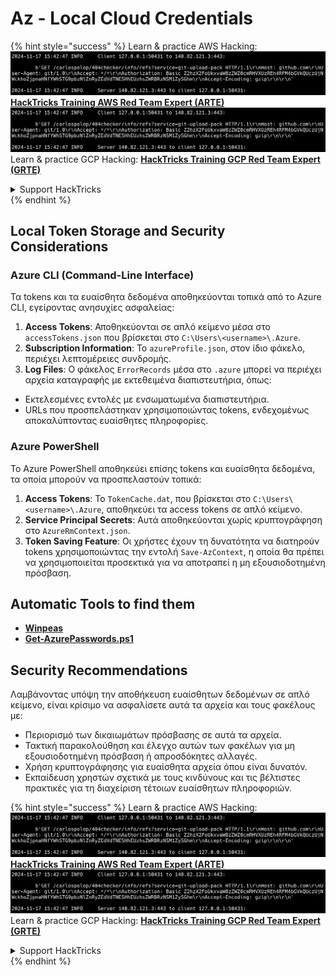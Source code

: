 # Az - Local Cloud Credentials

{% hint style="success" %}
Learn & practice AWS Hacking:<img src="../../../.gitbook/assets/image (1).png" alt="" data-size="line">[**HackTricks Training AWS Red Team Expert (ARTE)**](https://training.hacktricks.xyz/courses/arte)<img src="../../../.gitbook/assets/image (1).png" alt="" data-size="line">\
Learn & practice GCP Hacking: <img src="../../../.gitbook/assets/image (2).png" alt="" data-size="line">[**HackTricks Training GCP Red Team Expert (GRTE)**<img src="../../../.gitbook/assets/image (2).png" alt="" data-size="line">](https://training.hacktricks.xyz/courses/grte)

<details>

<summary>Support HackTricks</summary>

* Check the [**subscription plans**](https://github.com/sponsors/carlospolop)!
* **Join the** 💬 [**Discord group**](https://discord.gg/hRep4RUj7f) or the [**telegram group**](https://t.me/peass) or **follow** us on **Twitter** 🐦 [**@hacktricks\_live**](https://twitter.com/hacktricks\_live)**.**
* **Share hacking tricks by submitting PRs to the** [**HackTricks**](https://github.com/carlospolop/hacktricks) and [**HackTricks Cloud**](https://github.com/carlospolop/hacktricks-cloud) github repos.

</details>
{% endhint %}

## Local Token Storage and Security Considerations

### Azure CLI (Command-Line Interface)

Τα tokens και τα ευαίσθητα δεδομένα αποθηκεύονται τοπικά από το Azure CLI, εγείροντας ανησυχίες ασφαλείας:

1. **Access Tokens**: Αποθηκεύονται σε απλό κείμενο μέσα στο `accessTokens.json` που βρίσκεται στο `C:\Users\<username>\.Azure`.
2. **Subscription Information**: Το `azureProfile.json`, στον ίδιο φάκελο, περιέχει λεπτομέρειες συνδρομής.
3. **Log Files**: Ο φάκελος `ErrorRecords` μέσα στο `.azure` μπορεί να περιέχει αρχεία καταγραφής με εκτεθειμένα διαπιστευτήρια, όπως:
* Εκτελεσμένες εντολές με ενσωματωμένα διαπιστευτήρια.
* URLs που προσπελάστηκαν χρησιμοποιώντας tokens, ενδεχομένως αποκαλύπτοντας ευαίσθητες πληροφορίες.

### Azure PowerShell

Το Azure PowerShell αποθηκεύει επίσης tokens και ευαίσθητα δεδομένα, τα οποία μπορούν να προσπελαστούν τοπικά:

1. **Access Tokens**: Το `TokenCache.dat`, που βρίσκεται στο `C:\Users\<username>\.Azure`, αποθηκεύει τα access tokens σε απλό κείμενο.
2. **Service Principal Secrets**: Αυτά αποθηκεύονται χωρίς κρυπτογράφηση στο `AzureRmContext.json`.
3. **Token Saving Feature**: Οι χρήστες έχουν τη δυνατότητα να διατηρούν tokens χρησιμοποιώντας την εντολή `Save-AzContext`, η οποία θα πρέπει να χρησιμοποιείται προσεκτικά για να αποτραπεί η μη εξουσιοδοτημένη πρόσβαση.

## Automatic Tools to find them

* [**Winpeas**](https://github.com/carlospolop/PEASS-ng/tree/master/winPEAS/winPEASexe)
* [**Get-AzurePasswords.ps1**](https://github.com/NetSPI/MicroBurst/blob/master/AzureRM/Get-AzurePasswords.ps1)

## Security Recommendations

Λαμβάνοντας υπόψη την αποθήκευση ευαίσθητων δεδομένων σε απλό κείμενο, είναι κρίσιμο να ασφαλίσετε αυτά τα αρχεία και τους φακέλους με:

* Περιορισμό των δικαιωμάτων πρόσβασης σε αυτά τα αρχεία.
* Τακτική παρακολούθηση και έλεγχο αυτών των φακέλων για μη εξουσιοδοτημένη πρόσβαση ή απροσδόκητες αλλαγές.
* Χρήση κρυπτογράφησης για ευαίσθητα αρχεία όπου είναι δυνατόν.
* Εκπαίδευση χρηστών σχετικά με τους κινδύνους και τις βέλτιστες πρακτικές για τη διαχείριση τέτοιων ευαίσθητων πληροφοριών.

{% hint style="success" %}
Learn & practice AWS Hacking:<img src="../../../.gitbook/assets/image (1).png" alt="" data-size="line">[**HackTricks Training AWS Red Team Expert (ARTE)**](https://training.hacktricks.xyz/courses/arte)<img src="../../../.gitbook/assets/image (1).png" alt="" data-size="line">\
Learn & practice GCP Hacking: <img src="../../../.gitbook/assets/image (2).png" alt="" data-size="line">[**HackTricks Training GCP Red Team Expert (GRTE)**<img src="../../../.gitbook/assets/image (2).png" alt="" data-size="line">](https://training.hacktricks.xyz/courses/grte)

<details>

<summary>Support HackTricks</summary>

* Check the [**subscription plans**](https://github.com/sponsors/carlospolop)!
* **Join the** 💬 [**Discord group**](https://discord.gg/hRep4RUj7f) or the [**telegram group**](https://t.me/peass) or **follow** us on **Twitter** 🐦 [**@hacktricks\_live**](https://twitter.com/hacktricks\_live)**.**
* **Share hacking tricks by submitting PRs to the** [**HackTricks**](https://github.com/carlospolop/hacktricks) and [**HackTricks Cloud**](https://github.com/carlospolop/hacktricks-cloud) github repos.

</details>
{% endhint %}
